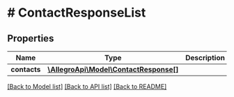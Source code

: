 # # ContactResponseList

## Properties

Name | Type | Description | Notes
------------ | ------------- | ------------- | -------------
**contacts** | [**\AllegroApi\Model\ContactResponse[]**](ContactResponse.md) |  | [optional]

[[Back to Model list]](../../README.md#models) [[Back to API list]](../../README.md#endpoints) [[Back to README]](../../README.md)
